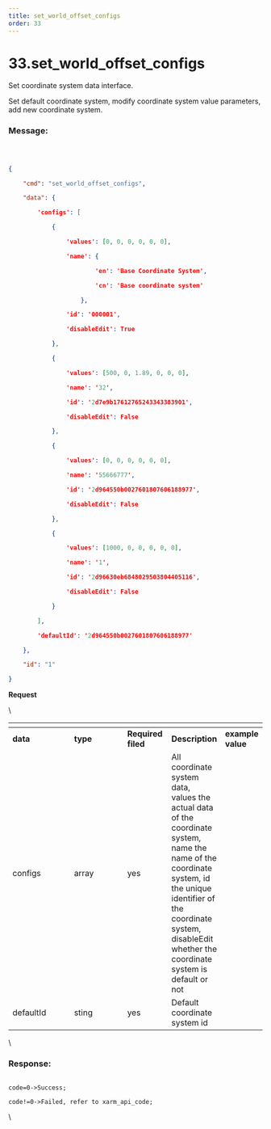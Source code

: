 ```yaml
---
title: set_world_offset_configs
order: 33
---
```

# 33.set\_world\_offset\_configs



Set coordinate system data interface.

Set default coordinate system, modify coordinate system value parameters, add new coordinate system.
 






### Message:  



```json



{

    "cmd": "set_world_offset_configs",

    "data": {

        'configs': [

            {

                'values': [0, 0, 0, 0, 0, 0], 

                'name': {

                        'en': 'Base Coordinate System', 

                        'cn': 'Base coordinate system'

                    }, 

                'id': '000001', 

                'disableEdit': True

            }, 

            {

                'values': [500, 0, 1.89, 0, 0, 0], 

                'name': '32', 

                'id': '2d7e9b17612765243343383901', 

                'disableEdit': False

            }, 

            {

                'values': [0, 0, 0, 0, 0, 0], 

                'name': '55666777', 

                'id': '2d964550b0027601807606188977', 

                'disableEdit': False

            }, 

            {

                'values': [1000, 0, 0, 0, 0, 0], 

                'name': '1', 

                'id': '2d96630eb6848029503804405116', 

                'disableEdit': False

            }

        ], 

        'defaultId': '2d964550b0027601807606188977'

    },

    "id": "1"

}

```     
**Request**



\













<table data-header-hidden><thead><tr><th width="116"></th><th width="102"></th><th width="72"></th><th></th><th></th></tr></thead><tbody><tr><td><strong>data</strong></td><td><strong>type</strong></td><td><strong>Required filed</strong></td><td><strong>Description</strong></td><td><strong>example value</strong></td></tr><tr><td>configs</td><td>array</td><td>yes</td><td>All coordinate system data, values the actual data of the coordinate system, name the name of the coordinate system, id the unique identifier of the coordinate system, disableEdit whether the coordinate system is default or not</td><td></td></tr><tr><td>defaultId</td><td>sting</td><td>yes</td><td>Default coordinate system id</td><td></td></tr></tbody></table>



\





### Response:     



```

code=0->Success;

code!=0->Failed, refer to xarm_api_code;

```



\










